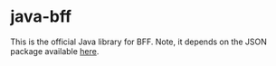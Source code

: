 # java-bff

This is the official Java library for BFF.  Note, it depends on the JSON package available [here](https://github.com/douglascrockford/JSON-java).
